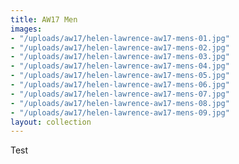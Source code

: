 ```yaml
---
title: AW17 Men
images:
- "/uploads/aw17/helen-lawrence-aw17-mens-01.jpg"
- "/uploads/aw17/helen-lawrence-aw17-mens-02.jpg"
- "/uploads/aw17/helen-lawrence-aw17-mens-03.jpg"
- "/uploads/aw17/helen-lawrence-aw17-mens-04.jpg"
- "/uploads/aw17/helen-lawrence-aw17-mens-05.jpg"
- "/uploads/aw17/helen-lawrence-aw17-mens-06.jpg"
- "/uploads/aw17/helen-lawrence-aw17-mens-07.jpg"
- "/uploads/aw17/helen-lawrence-aw17-mens-08.jpg"
- "/uploads/aw17/helen-lawrence-aw17-mens-09.jpg"
layout: collection
---
```


Test